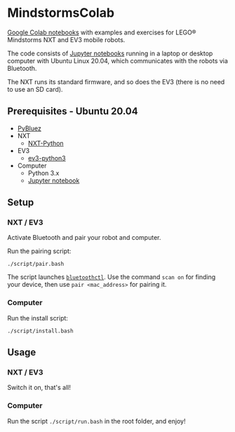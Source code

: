 # MindstormsColab

[Google Colab notebooks](https://research.google.com/colaboratory/faq.html) 
with examples and exercises for LEGO&reg; Mindstorms NXT and EV3 mobile robots.

The code consists of [Jupyter notebooks](http://jupyter.org/) 
running in a laptop or desktop computer with Ubuntu Linux 20.04, 
which communicates with the robots via Bluetooth.

The NXT runs its standard firmware, and so does the EV3 (there is no need
to use an SD card).

## Prerequisites - Ubuntu 20.04

* [PyBluez](https://github.com/karulis/pybluez)
* NXT
  * [NXT-Python](https://github.com/Eelviny/nxt-python)
* EV3
  * [ev3-python3](https://github.com/ChristophGaukel/ev3-python3)
* Computer
  * Python 3.x
  * [Jupyter notebook](http://jupyter.readthedocs.io/en/latest/install.html)

## Setup

### NXT / EV3

Activate Bluetooth and pair your robot and computer.

Run the pairing script:

`./script/pair.bash`

The script launches [`bluetoothctl`](https://www.makeuseof.com/manage-bluetooth-linux-with-bluetoothctl/).
Use the command `scan on` for finding your device, then use `pair <mac_address>` for pairing it.

### Computer

Run the install script:

`./script/install.bash`

## Usage

### NXT / EV3

Switch it on, that's all!

### Computer

Run the script `./script/run.bash` in the root folder, and enjoy!
